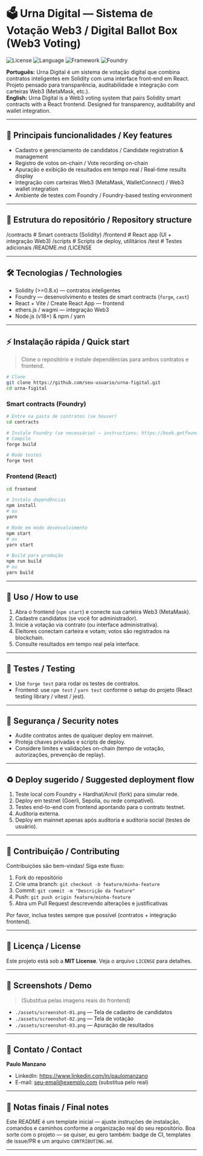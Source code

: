 # 🗳️ Urna Digital — Sistema de Votação Web3 / Digital Ballot Box (Web3 Voting)

![License](https://img.shields.io/badge/license-MIT-green)
![Language](https://img.shields.io/badge/Language-Solidity-blue)
![Framework](https://img.shields.io/badge/Framework-React-yellow)
![Foundry](https://img.shields.io/badge/Tool-Foundry-orange)

**Português:** Urna Digital é um sistema de votação digital que combina contratos inteligentes em Solidity com uma interface front-end em React. Projeto pensado para transparência, auditabilidade e integração com carteiras Web3 (MetaMask, etc.).  
**English:** Urna Digital is a Web3 voting system that pairs Solidity smart contracts with a React frontend. Designed for transparency, auditability and wallet integration.

---

## 🔹 Principais funcionalidades / Key features

- Cadastro e gerenciamento de candidatos / Candidate registration & management  
- Registro de votos on-chain / Vote recording on-chain  
- Apuração e exibição de resultados em tempo real / Real-time results display  
- Integração com carteiras Web3 (MetaMask, WalletConnect) / Web3 wallet integration  
- Ambiente de testes com Foundry / Foundry-based testing environment

---

## 🧭 Estrutura do repositório / Repository structure

/contracts         # Smart contracts (Solidity)
/frontend          # React app (UI + integração Web3)
/scripts           # Scripts de deploy, utilitários
/test              # Testes adicionais
/README.md
/LICENSE

---

## 🛠️ Tecnologias / Technologies

- Solidity (>=0.8.x) — contratos inteligentes  
- Foundry — desenvolvimento e testes de smart contracts (`forge`, `cast`)  
- React + Vite / Create React App — frontend  
- ethers.js / wagmi — integração Web3  
- Node.js (v18+) & npm / yarn

---

## ⚡ Instalação rápida / Quick start

> Clone o repositório e instale dependências para ambos contratos e frontend.

```bash
# Clone
git clone https://github.com/seu-usuario/urna-figital.git
cd urna-figital
```

### Smart contracts (Foundry)
```bash
# Entre na pasta de contratos (se houver)
cd contracts

# Instale Foundry (se necessário) — instructions: https://book.getfoundry.sh
# Compile
forge build

# Rode testes
forge test
```

### Frontend (React)
```bash
cd frontend

# Instale dependências
npm install
# ou
yarn

# Rode em modo desenvolvimento
npm start
# ou
yarn start

# Build para produção
npm run build
# ou
yarn build
```

---

## 🔗 Uso / How to use

1. Abra o frontend (`npm start`) e conecte sua carteira Web3 (MetaMask).  
2. Cadastre candidatos (se você for administrador).  
3. Inicie a votação via contrato (ou interface administrativa).  
4. Eleitores conectam carteira e votam; votos são registrados na blockchain.  
5. Consulte resultados em tempo real pela interface.

---

## 🧪 Testes / Testing

- Use `forge test` para rodar os testes de contratos.  
- Frontend: use `npm test` / `yarn test` conforme o setup do projeto (React testing library / vitest / jest).

---

## 🔐 Segurança / Security notes

- Audite contratos antes de qualquer deploy em mainnet.  
- Proteja chaves privadas e scripts de deploy.  
- Considere limites e validações on-chain (tempo de votação, autorizações, prevenção de replay).

---

## ♻️ Deploy sugerido / Suggested deployment flow

1. Teste local com Foundry + Hardhat/Anvil (fork) para simular rede.  
2. Deploy em testnet (Goerli, Sepolia, ou rede compatível).  
3. Testes end-to-end com frontend apontando para o contrato testnet.  
4. Auditoria externa.  
5. Deploy em mainnet apenas após auditoria e auditoria social (testes de usuário).

---

## 🤝 Contribuição / Contributing

Contribuições são bem-vindas! Siga este fluxo:

1. Fork do repositório  
2. Crie uma branch: `git checkout -b feature/minha-feature`  
3. Commit: `git commit -m "Descrição da feature"`  
4. Push: `git push origin feature/minha-feature`  
5. Abra um Pull Request descrevendo alterações e justificativas

Por favor, inclua testes sempre que possível (contratos + integração frontend).

---

## 📄 Licença / License

Este projeto está sob a **MIT License**. Veja o arquivo `LICENSE` para detalhes.

---

## 📸 Screenshots / Demo

> (Substitua pelas imagens reais do frontend)
- `./assets/screenshot-01.png` — Tela de cadastro de candidatos  
- `./assets/screenshot-02.png` — Tela de votação  
- `./assets/screenshot-03.png` — Apuração de resultados

---

## 🧾 Contato / Contact

**Paulo Manzano**  
- LinkedIn: https://www.linkedin.com/in/paulomanzano  
- E-mail: seu-email@exemplo.com (substitua pelo real)

---

## 📝 Notas finais / Final notes

Este README é um template inicial — ajuste instruções de instalação, comandos e caminhos conforme a organização real do seu repositório. Boa sorte com o projeto — se quiser, eu gero também: badge de CI, templates de issue/PR e um arquivo `CONTRIBUTING.md`.

---
